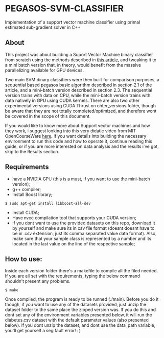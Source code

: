 # PEGASOS-SVM-CLASSIFIER
Implementation of a support vector machine classifier using primal estimated sub-gradient solver in C++

## About
This project was about building a Suport Vector Machine binary classifier from scratch using the methods described in [this article](https://www.cs.huji.ac.il/~shais/papers/ShalevSiSrCo10.pdf), and tweaking it to a mini batch version that, in theory, would benefit from the massive parallelizing available for GPU devices.

Two main SVM dinary classifiers were then built for comparison purposes, a sequential based pegasos basic algorithm described in section 2.1 of the article, and a mini-batch version described in section 2.3. The sequential version trains with data on CPU, while the mini-batch version trains with data natively in GPU using CUDA kernels. There are also two other experimental versions using CUDA Thrust on ohter_versions folder, though be aware that they are not totally completed/optimized, and therefore wont be covered in the scope of this document.

If you would like to know more about Support vector machines and how they work, i suggest looking into this very didatic video from MIT OpenCourseWare [here](https://www.youtube.com/watch?v=_PwhiWxHK8o&t=1324s). If you want details into building the necessary environment to run this code and how to operate it, continue reading this guide, or if you are more interested on data analysis and the results i've got, skip to the Results section.

## Requirements
* have a NVIDIA GPU (this is a must, if you want to use the mini-batch version);
* g++ compiler;
* Install Boost library;
```
$ sudo apt-get install libboost-all-dev
```
* Install CUDA;
* Have nvcc compilation tool that supports your CUDA version;
* If you dont want to use the provided datasets on this repo, download it by yourself and make sure its in csv file format (doesnt doesnt have to be in .csv extension, just its comma separated value data format). Also, make sure that your sample class is represented by a number and its located in the last value on the line of the respective sample;

## How to use:
Inside each version folder there's a makefile to compile all the filed needed. If you are all set with the requirements, typing the below command shouldn't present any problems.
```
$ make
```
Once compiled, the program is ready to be runned (./main). Before you do it though, if you want to use any of the datasets provided, just unzip the dataset folder to the same place the zipped version was. If you do this and dont set any of the environment variables presented below, it will run the diabetes.csv dataset with the default parameter values (also presented below). If you dont unzip the dataset, and dont use the data_path variable, you'll get yourself a seg fault error! :(







